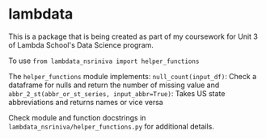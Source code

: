 # lambdata
This is a package that is being created as part of my coursework for Unit 3 of Lambda School's Data Science program.

To use 
`from lambdata_nsriniva import helper_functions`

The `helper_functions` module implements:
`null_count(input_df)`: Check a dataframe for nulls and return the number of missing value
and
`abbr_2_st(abbr_or_st_series, input_abbr=True)`: Takes US state abbreviations and returns names or vice versa

Check module and function docstrings in `lambdata_nsriniva/helper_functions.py` for additional details.
